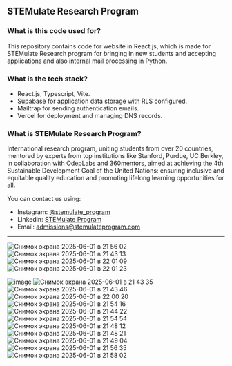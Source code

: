 ## STEMulate Research Program  

### What is this code used for?

This repository contains code for website in React.js, which is made for STEMulate Research program for bringing in new students and accepting applications and also internal mail processing in Python. 

### What is the tech stack?

- React.js, Typescript, Vite.
- Supabase for application data storage with RLS configured.
- Mailtrap for sending authentication emails.
- Vercel for deployment and managing DNS records.

### What is STEMulate Research Program?

International research program, uniting students from over 20 countries, mentored by experts from top institutions like Stanford, Purdue, UC Berkley, in collaboration with OdepLabs and 360mentors, aimed at achieving the 4th Sustainable Development Goal of the United Nations: ensuring inclusive and equitable quality education and promoting lifelong learning opportunities for all.

You can contact us using:
- Instagram: <a href="https://instagram.com/stemulate_program">@stemulate_program</a>
- Linkedin: <a href="https://www.linkedin.com/company/stemulate-program/">STEMulate Program</a>
- Email: <a href="mailto:admissions@stemulateprogram.com">admissions@stemulateprogram.com</a>
---

![Снимок экрана 2025-06-01 в 21 56 02](https://github.com/user-attachments/assets/9ae78934-b71d-43a2-bfa8-3c36b3e8086c)
![Снимок экрана 2025-06-01 в 21 43 13](https://github.com/user-attachments/assets/bf47fb04-dca2-4141-a1cc-c82efdd5e288)
![Снимок экрана 2025-06-01 в 22 01 09](https://github.com/user-attachments/assets/ef8cf8af-ba93-478c-adbf-7d867d38a4f0)
![Снимок экрана 2025-06-01 в 22 01 23](https://github.com/user-attachments/assets/142f1bcb-d67e-47c3-a4ec-0f6f0fb2e9fa)

![image](https://github.com/user-attachments/assets/723b88ff-42a0-48b3-a26f-0a8e4cba89c5)
![Снимок экрана 2025-06-01 в 21 43 35](https://github.com/user-attachments/assets/8613c683-4e91-476b-a037-864ec9d224ce)
![Снимок экрана 2025-06-01 в 21 43 46](https://github.com/user-attachments/assets/63b6919a-7982-4341-abf5-f2fadef618e6)
![Снимок экрана 2025-06-01 в 22 00 20](https://github.com/user-attachments/assets/1d3c2929-120b-40fe-b77e-095881d3c567)
![Снимок экрана 2025-06-01 в 21 54 16](https://github.com/user-attachments/assets/8a8cb9e9-b449-4ce8-9dc5-3e6b4716d176)
![Снимок экрана 2025-06-01 в 21 44 22](https://github.com/user-attachments/assets/c5125060-2234-4792-a600-effeb2c8e7c2)
![Снимок экрана 2025-06-01 в 21 54 54](https://github.com/user-attachments/assets/076043fb-f41f-46ac-82c9-757ec87dd782)
![Снимок экрана 2025-06-01 в 21 48 12](https://github.com/user-attachments/assets/173daee8-65bf-4ab0-90d6-2bd753a71cc6)
![Снимок экрана 2025-06-01 в 21 48 21](https://github.com/user-attachments/assets/3790f49c-0255-4122-aa82-b979ef86527b)
![Снимок экрана 2025-06-01 в 21 49 04](https://github.com/user-attachments/assets/58dc7e66-04d1-40f8-bbba-37954be191c0)
![Снимок экрана 2025-06-01 в 21 56 35](https://github.com/user-attachments/assets/d45ce4da-e37a-4223-874d-0238298d277f)
![Снимок экрана 2025-06-01 в 21 58 02](https://github.com/user-attachments/assets/003d24fd-00cb-4e9d-97a8-11cb544fb9bf)
